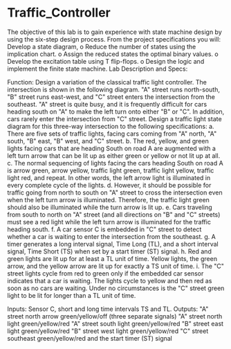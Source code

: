 # Traffic_Controller

The objective of this lab is to gain experience with state machine design by using the six-step design
process. From the project specifications you will:
Develop a state diagram,
o Reduce the number of states using the implication chart.
o Assign the reduced states the optimal binary values.
o Develop the excitation table using T flip-flops.
o Design the logic and implement the finite state machine.
Lab Description and Specs:

Function:
Design a variation of the classical traffic light controller. The intersection is shown in the following diagram.
"A" street runs north-south, "B" street runs east-west, and "C" street enters the intersection from the
southeast. "A" street is quite busy, and it is frequently difficult for cars heading south on "A" to make the
left turn onto either "B" or "C". In addition, cars rarely enter the intersection from "C" street. Design a
traffic light state diagram for this three-way intersection to the following specifications:
a. There are five sets of traffic lights, facing cars coming from "A" north, "A" south, "B" east, "B" west,
and "C" street.
b. The red, yellow, and green lights facing cars that are heading South on road A are augmented with a
left turn arrow that can be lit up as either green or yellow or not lit up at all.
c. The normal sequencing of lights facing the cars heading South on road A is arrow green, arrow
yellow, traffic light green, traffic light yellow, traffic light red, and repeat. In other words, the left
arrow light is illuminated in every complete cycle of the lights.
d. However, it should be possible for traffic going from north to south on "A" street to cross the
intersection even when the left turn arrow is illuminated. Therefore, the traffic light green should
also be illuminated while the turn arrow is lit up.
e. Cars traveling from south to north on "A" street (and all directions on "B" and "C" streets) must see
a red light while the left turn arrow is illuminated for the traffic heading south.
f. A car sensor C is embedded in "C" street to detect whether a car is waiting to enter the intersection
from the southeast.
g. A timer generates a long interval signal, Time Long (TL), and a short interval signal, Time Short (TS)
when set by a start timer (ST) signal.
h. Red and green lights are lit up for at least a TL unit of time. Yellow lights, the green arrow, and the
yellow arrow are lit up for exactly a TS unit of time.
i. The "C" street lights cycle from red to green only if the embedded car sensor indicates that a car is
waiting. The lights cycle to yellow and then red as soon as no cars are waiting. Under no
circumstances is the "C" street green light to be lit for longer than a TL unit of time.


Inputs:
Sensor C, short and long time intervals TS and TL.
Outputs:
"A" street north arrow green/yellow/off (three separate signals)
"A" street north light green/yellow/red
"A" street south light green/yellow/red
"B" street east light green/yellow/red
"B" street west light green/yellow/red
"C" street southeast green/yellow/red and the start timer (ST) signal


